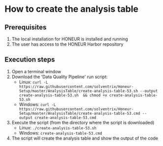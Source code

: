 # How to create the analysis table

## Prerequisites
1. The local installation for HONEUR is installed and running
2. The user has access to the HONEUR Harbor repository

## Execution steps
1. Open a terminal window
2. Download the 'Data Quality Pipeline' run script:
    * Linux:
      ```curl -L https://raw.githubusercontent.com/solventrix/Honeur-Setup/master/AnalysisTable/create-analysis-table-53.sh --output create-analysis-table-53.sh  && chmod +x create-analysis-table-53.sh```
    * Windows:
      ```curl -L https://raw.githubusercontent.com/solventrix/Honeur-Setup/master/AnalysisTable/create-analysis-table-53.cmd --output create-analysis-table-53.cmd```
3. Execute the script (from the directory where the script is downloaded)
    * Linux:
      ```./create-analysis-table-53.sh```
    * Windows:
      ```create-analysis-table-53.cmd```
4. The script will create the analysis table and show the output of the code
